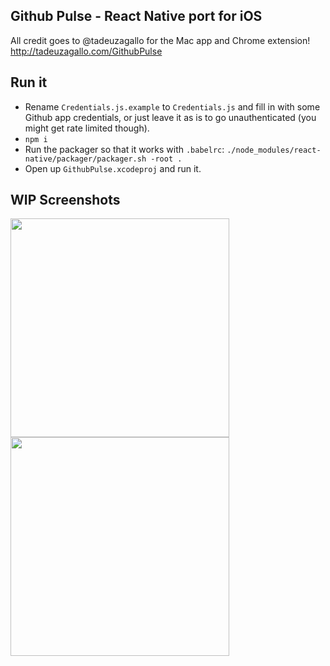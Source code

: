 ## Github Pulse - React Native port for iOS

All credit goes to @tadeuzagallo for the Mac app and Chrome extension!  http://tadeuzagallo.com/GithubPulse

## Run it

- Rename `Credentials.js.example` to `Credentials.js` and fill in with
some Github app credentials, or just leave it as is to go
unauthenticated (you might get rate limited though).
- `npm i`
- Run the packager so that it works with `.babelrc`: `./node_modules/react-native/packager/packager.sh -root .`
- Open up `GithubPulse.xcodeproj` and run it.

## WIP Screenshots

<a href="http://url.brentvatne.ca/1joK5.png"><img src="http://url.brentvatne.ca/1joK5.png" width="350"></a>
<a href="http://url.brentvatne.ca/1gif2.png"><img src="http://url.brentvatne.ca/1gif2.png" width="350"></a>
